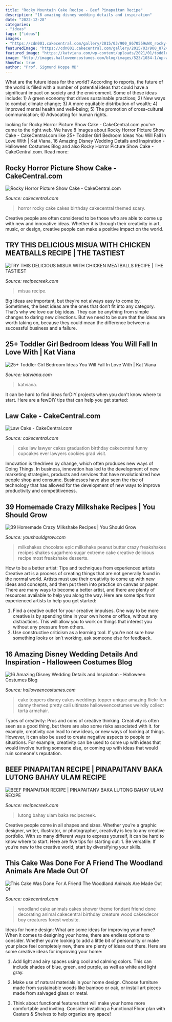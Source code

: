 ```yaml
---
title: "Rocky Mountain Cake Recipe - Beef Pinapaitan Recipe"
description: "16 amazing disney wedding details and inspiration"
date: "2022-12-28"
categories:
- "ideas"
tags: ["ideas"]
images:
- "https://cdn001.cakecentral.com/gallery/2015/03/900_8670559uWX_rocky-horror-picture-show-cake.jpg"
featuredImage: "https://cdn001.cakecentral.com/gallery/2015/03/900_872440j7wG_this-cake-was-done-for-a-friend-the-woodland-animals-are-made-out-of-fondant.jpg"
featured_image: "https://katviana.com/wp-content/uploads/2021/01/toddler-girl-bedroom-themes-800x1200.png"
image: "http://images.halloweencostumes.com/blog/images/523/1034-1/up-wedding-cake.png"
ShowToc: true
author: "Prof. Sigmund Hoppe MD"
---
```



What are the future ideas for the world?
According to reports, the future of the world is filled with a number of potential ideas that could have a significant impact on society and the environment. Some of these ideas include: 1) A green economy that drives sustainable practices; 2) New ways to combat climate change; 3) A more equitable distribution of wealth; 4) Improved mental health and well-being; 5) The promotion of cross-cultural communication; 6) Advocating for human rights.

	

		
looking for Rocky Horror Picture Show Cake - CakeCentral.com you've came to the right web. We have 8 Images about Rocky Horror Picture Show Cake - CakeCentral.com like 25+ Toddler Girl Bedroom Ideas You Will Fall In Love With | Kat Viana, 16 Amazing Disney Wedding Details and Inspiration - Halloween Costumes Blog and also Rocky Horror Picture Show Cake - CakeCentral.com. Read more:
		
    
## Rocky Horror Picture Show Cake - CakeCentral.com

<img loading=lazy src="https://cdn001.cakecentral.com/gallery/2015/03/900_8670559uWX_rocky-horror-picture-show-cake.jpg" onerror="this.onerror=null;this.src='https://tse2.mm.bing.net/th?id=OIP.MywIOgEt-qNHqidzdEsk6QHaL3&amp;pid=15.1';" alt="Rocky Horror Picture Show Cake - CakeCentral.com">

_Source: cakecentral.com_

>horror rocky cake cakes birthday cakecentral themed scary. 

	

Creative people are often considered to be those who are able to come up with new and innovative ideas. Whether it is through their creativity in art, music, or design, creative people can make a positive impact on the world.

    
## TRY THIS DELICIOUS MISUA WITH CHICKEN MEATBALLS RECIPE | THE TASTIEST

<img loading=lazy src="https://www.recipecreek.com/wp-content/uploads/2020/07/1593947150_maxresdefault.jpg" onerror="this.onerror=null;this.src='https://tse3.mm.bing.net/th?id=OIP.KM9jpdsmEibs67vDLhVaHQHaEK&amp;pid=15.1';" alt="TRY THIS DELICIOUS MISUA WITH CHICKEN MEATBALLS RECIPE | THE TASTIEST">

_Source: recipecreek.com_

>misua recipe. 

	

Big Ideas are important, but they’re not always easy to come by. Sometimes, the best ideas are the ones that don’t fit into any category. That’s why we love our big ideas. They can be anything from simple changes to daring new directions. But we need to be sure that the ideas are worth taking on, because they could mean the difference between a successful business and a failure.

    
## 25+ Toddler Girl Bedroom Ideas You Will Fall In Love With | Kat Viana

<img loading=lazy src="https://katviana.com/wp-content/uploads/2021/01/toddler-girl-bedroom-themes-800x1200.png" onerror="this.onerror=null;this.src='https://tse3.mm.bing.net/th?id=OIP.MPEzScGzYFyvxzlEHOutZAHaLH&amp;pid=15.1';" alt="25+ Toddler Girl Bedroom Ideas You Will Fall In Love With | Kat Viana">

_Source: katviana.com_

>katviana. 

	

It can be hard to find ideas forDIY projects when you don't know where to start. Here are a fewDIY tips that can help you get started: 

    
## Law Cake - CakeCentral.com

<img loading=lazy src="https://cdn001.cakecentral.com/gallery/2015/03/900_620490BunL_law-cake.jpg" onerror="this.onerror=null;this.src='https://tse4.mm.bing.net/th?id=OIP.txhSB5PLklItMmJQ9QISvAHaJ4&amp;pid=15.1';" alt="Law Cake - CakeCentral.com">

_Source: cakecentral.com_

>cake law lawyer cakes graduation birthday cakecentral funny cupcakes ever lawyers cookies grad visit. 

	

Innovation is thedriven by change, which often produces new ways of Doing Things. In business, innovation has led to the development of new marketing strategies, products and services that have revolutionized how people shop and consume. Businesses have also seen the rise of technology that has allowed for the development of new ways to improve productivity and competitiveness.

    
## 39 Homemade Crazy Milkshake Recipes | You Should Grow

<img loading=lazy src="https://i2.wp.com/youshouldgrow.com/wp-content/uploads/epic-chocolate-peanut-butter-milkshakes-3.jpg?resize=600%2C900&amp;ssl=1" onerror="this.onerror=null;this.src='https://tse2.mm.bing.net/th?id=OIP.EMbn_9kUVwNzVCMaUfkR4AHaLH&amp;pid=15.1';" alt="39 Homemade Crazy Milkshake Recipes | You Should Grow">

_Source: youshouldgrow.com_

>milkshakes chocolate epic milkshake peanut butter crazy freakshakes recipes shakes sugarhero sugar extreme cake creative delicious recipe most freakshake desserts. 

	

How to be a better artist: Tips and techniques from experienced artists
Creative art is a process of creating things that are not generally found in the normal world. Artists must use their creativity to come up with new ideas and concepts, and then put them into practice on canvas or paper. There are many ways to become a better artist, and there are plenty of resources available to help you along the way. Here are some tips from experienced artists to help you get started: 
1. Find a creative outlet for your creative impulses. One way to be more creative is by spending time in your own home or office, without any distractions. This will allow you to work on things that interest you without any pressure from others. 
2. Use constructive criticism as a learning tool. If you’re not sure how something looks or isn’t working, ask someone else for feedback.

    
## 16 Amazing Disney Wedding Details And Inspiration - Halloween Costumes Blog

<img loading=lazy src="http://images.halloweencostumes.com/blog/images/523/1034-1/up-wedding-cake.png" onerror="this.onerror=null;this.src='https://tse1.mm.bing.net/th?id=OIP.hMzlsUu_QIzdlEhafnZLaAHaLG&amp;pid=15.1';" alt="16 Amazing Disney Wedding Details and Inspiration - Halloween Costumes Blog">

_Source: halloweencostumes.com_

>cake toppers disney cakes weddings topper unique amazing flickr fun danny themed pretty cali ultimate halloweencostumes weirdly collect torta armchair. 

	

Types of creativity: Pros and cons of creative thinking.
Creativity is often seen as a good thing, but there are also some risks associated with it. for example, creativity can lead to new ideas, or new ways of looking at things. However, it can also be used to create negative aspects to people or situations. For example, creativity can be used to come up with ideas that would involve hurting someone else, or coming up with ideas that would ruin someone's reputation.

    
## BEEF PINAPAITAN RECIPE | PINAPAITANV BAKA LUTONG BAHAY ULAM RECIPE

<img loading=lazy src="https://www.recipecreek.com/wp-content/uploads/2020/09/1600893786_maxresdefault.jpg" onerror="this.onerror=null;this.src='https://tse2.mm.bing.net/th?id=OIP.wnGVw3nry49LjCNEXjbZtgHaEK&amp;pid=15.1';" alt="BEEF PINAPAITAN RECIPE | PINAPAITANV BAKA LUTONG BAHAY ULAM RECIPE">

_Source: recipecreek.com_

>lutong bahay ulam baka recipecreek. 

	

Creative people come in all shapes and sizes. Whether you’re a graphic designer, writer, illustrator, or photographer, creativity is key to any creative portfolio. With so many different ways to express yourself, it can be hard to know where to start. Here are five tips for starting out: 1. Be versatile: If you’re new to the creative world, start by diversifying your skills.

    
## This Cake Was Done For A Friend The Woodland Animals Are Made Out Of

<img loading=lazy src="https://cdn001.cakecentral.com/gallery/2015/03/900_872440j7wG_this-cake-was-done-for-a-friend-the-woodland-animals-are-made-out-of-fondant.jpg" onerror="this.onerror=null;this.src='https://tse3.mm.bing.net/th?id=OIP.sapuQierPxJOAVgqSMmnvgHaLY&amp;pid=15.1';" alt="This Cake Was Done For A Friend The Woodland Animals Are Made Out Of">

_Source: cakecentral.com_

>woodland cake animals cakes shower theme fondant friend done decorating animal cakecentral birthday creature wood cakesdecor boy creatures forest website. 

	

Ideas for home design: What are some ideas for improving your home?
When it comes to designing your home, there are endless options to consider. Whether you’re looking to add a little bit of personality or make your place feel completely new, there are plenty of ideas out there. Here are some creative ideas for improving your home: 
1. Add light and airy spaces using cool and calming colors. This can include shades of blue, green, and purple, as well as white and light gray.

2. Make use of natural materials in your home design. Choose furniture made from sustainable woods like bamboo or oak, or install art pieces made from salvaged glass or metal.

3. Think about functional features that will make your home more comfortable and inviting. Consider installing a Functional Floor plan with Casters & Shelves to help organize any space! 


